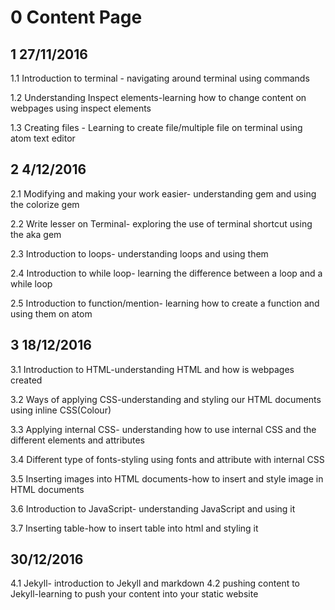 # 0 Content Page

## 1  27/11/2016

1.1 Introduction to terminal - navigating around terminal using commands

1.2 Understanding Inspect elements-learning how to change content on webpages using inspect elements

1.3 Creating files - Learning to create file/multiple file on terminal using atom text editor


## 2  4/12/2016

2.1 Modifying and making your work easier- understanding gem and using the colorize gem

2.2 Write lesser on Terminal- exploring the use of terminal shortcut using the aka gem

2.3 Introduction to loops- understanding loops and using them

2.4 Introduction to while loop- learning the difference between a loop and a while loop

2.5 Introduction to function/mention- learning how to create a function and using them on atom

## 3  18/12/2016

3.1 Introduction to HTML-understanding HTML and how is webpages created

3.2 Ways of applying CSS-understanding and styling our HTML documents using inline CSS(Colour)

3.3 Applying internal CSS- understanding how to use internal CSS and the different elements and attributes

3.4 Different type of fonts-styling using fonts and attribute with internal CSS

3.5 Inserting images into HTML documents-how to insert and style image in HTML documents

3.6 Introduction to JavaScript- understanding JavaScript and using it

3.7 Inserting table-how to insert table into html and styling it

## 30/12/2016

4.1 Jekyll- introduction to Jekyll and markdown
4.2 pushing content to Jekyll-learning to push your content into your static website
